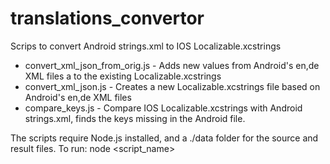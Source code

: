 # translations_convertor
Scrips to convert Android strings.xml to IOS Localizable.xcstrings

- convert_xml_json_from_orig.js - Adds new values from Android's en,de XML files a to the existing Localizable.xcstrings
- convert_xml_json.js - Creates a new Localizable.xcstrings file based on Android's en,de XML files
- compare_keys.js - Compare IOS Localizable.xcstrings with Android strings.xml, finds the keys missing in the Android file.

The scripts require Node.js installed, and a ./data folder for the source and result files.
To run: node <script_name>
